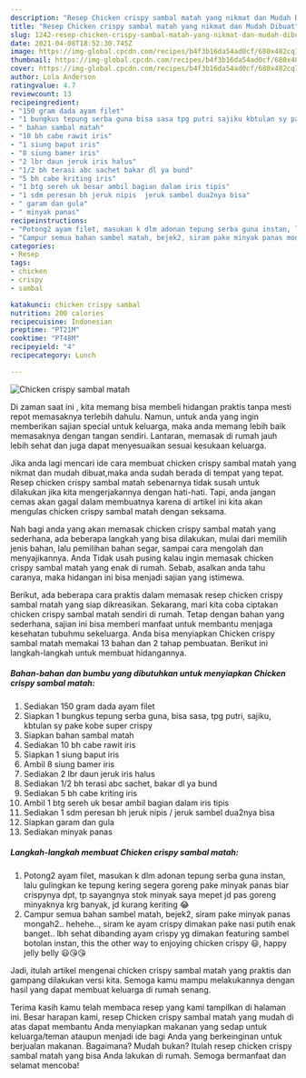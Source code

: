 ```yaml
---
description: "Resep Chicken crispy sambal matah yang nikmat dan Mudah Dibuat"
title: "Resep Chicken crispy sambal matah yang nikmat dan Mudah Dibuat"
slug: 1242-resep-chicken-crispy-sambal-matah-yang-nikmat-dan-mudah-dibuat
date: 2021-04-08T18:52:30.745Z
image: https://img-global.cpcdn.com/recipes/b4f3b16da54ad0cf/680x482cq70/chicken-crispy-sambal-matah-foto-resep-utama.jpg
thumbnail: https://img-global.cpcdn.com/recipes/b4f3b16da54ad0cf/680x482cq70/chicken-crispy-sambal-matah-foto-resep-utama.jpg
cover: https://img-global.cpcdn.com/recipes/b4f3b16da54ad0cf/680x482cq70/chicken-crispy-sambal-matah-foto-resep-utama.jpg
author: Lola Anderson
ratingvalue: 4.7
reviewcount: 13
recipeingredient:
- "150 gram dada ayam filet"
- "1 bungkus tepung serba guna bisa sasa tpg putri sajiku kbtulan sy pake kobe super crispy"
- " bahan sambal matah"
- "10 bh cabe rawit iris"
- "1 siung baput iris"
- "8 siung bamer iris"
- "2 lbr daun jeruk iris halus"
- "1/2 bh terasi abc sachet bakar dl ya bund"
- "5 bh cabe kriting iris"
- "1 btg sereh uk besar ambil bagian dalam iris tipis"
- "1 sdm peresan bh jeruk nipis  jeruk sambel dua2nya bisa"
- " garam dan gula"
- " minyak panas"
recipeinstructions:
- "Potong2 ayam filet, masukan k dlm adonan tepung serba guna instan, lalu gulingkan ke tepung kering segera goreng pake minyak panas biar crispynya dpt, tp sayangnya stok minyak saya mepet jd pas goreng minyaknya krg banyak, jd kurang keriting 😂"
- "Campur semua bahan sambel matah, bejek2, siram pake minyak panas mongah2.. hehehe.., siram ke ayam crispy dimakan pake nasi putih enak banget.. lbh sehat dibanding ayam crispy yg dimakan featuring sambel botolan instan, this the other way to enjoying chicken crispy 😃, happy jelly belly 😃😘😘"
categories:
- Resep
tags:
- chicken
- crispy
- sambal

katakunci: chicken crispy sambal 
nutrition: 200 calories
recipecuisine: Indonesian
preptime: "PT21M"
cooktime: "PT48M"
recipeyield: "4"
recipecategory: Lunch

---
```



![Chicken crispy sambal matah](https://img-global.cpcdn.com/recipes/b4f3b16da54ad0cf/680x482cq70/chicken-crispy-sambal-matah-foto-resep-utama.jpg)

Di zaman  saat ini , kita memang bisa membeli hidangan praktis tanpa mesti repot memasaknya terlebih dahulu. Namun, untuk anda yang ingin memberikan sajian special untuk keluarga, maka anda memang lebih baik memasaknya dengan tangan sendiri. Lantaran, memasak di rumah jauh lebih sehat dan juga dapat menyesuaikan sesuai kesukaan keluarga.

Jika anda lagi mencari ide cara membuat chicken crispy sambal matah yang nikmat dan mudah dibuat,maka anda sudah berada di tempat yang tepat. Resep chicken crispy sambal matah  sebenarnya tidak susah untuk dilakukan jika kita mengerjakannya dengan hati-hati. Tapi, anda jangan cemas akan gagal dalam membuatnya 
karena di artikel ini kita akan mengulas chicken crispy sambal matah dengan seksama.  



Nah bagi anda yang akan memasak chicken crispy sambal matah yang sederhana, ada beberapa langkah yang bisa dilakukan, mulai dari memilih jenis bahan, lalu pemilihan bahan segar, sampai cara mengolah dan menyajikannya. Anda Tidak usah pusing kalau ingin memasak chicken crispy sambal matah yang enak di rumah. Sebab, asalkan anda  tahu caranya, maka hidangan ini bisa menjadi sajian yang istimewa.

Berikut, ada beberapa cara praktis  dalam memasak resep chicken crispy sambal matah yang siap dikreasikan. Sekarang, mari kita coba ciptakan chicken crispy sambal matah sendiri di rumah. Tetap dengan bahan yang sederhana, sajian ini bisa memberi manfaat untuk membantu menjaga kesehatan tubuhmu sekeluarga. Anda bisa menyiapkan Chicken crispy sambal matah memakai 13 bahan dan 2 tahap pembuatan. Berikut ini langkah-langkah untuk membuat hidangannya.

<!--inarticleads1-->

##### Bahan-bahan dan bumbu yang dibutuhkan untuk menyiapkan Chicken crispy sambal matah:

1. Sediakan 150 gram dada ayam filet
1. Siapkan 1 bungkus tepung serba guna, bisa sasa, tpg putri, sajiku, kbtulan sy pake kobe super crispy
1. Siapkan  bahan sambal matah
1. Sediakan 10 bh cabe rawit iris
1. Siapkan 1 siung baput iris
1. Ambil 8 siung bamer iris
1. Sediakan 2 lbr daun jeruk iris halus
1. Sediakan 1/2 bh terasi abc sachet, bakar dl ya bund
1. Sediakan 5 bh cabe kriting iris
1. Ambil 1 btg sereh uk besar ambil bagian dalam iris tipis
1. Sediakan 1 sdm peresan bh jeruk nipis / jeruk sambel dua2nya bisa
1. Siapkan  garam dan gula
1. Sediakan  minyak panas




<!--inarticleads2-->

##### Langkah-langkah membuat Chicken crispy sambal matah:

1. Potong2 ayam filet, masukan k dlm adonan tepung serba guna instan, lalu gulingkan ke tepung kering segera goreng pake minyak panas biar crispynya dpt, tp sayangnya stok minyak saya mepet jd pas goreng minyaknya krg banyak, jd kurang keriting 😂
1. Campur semua bahan sambel matah, bejek2, siram pake minyak panas mongah2.. hehehe.., siram ke ayam crispy dimakan pake nasi putih enak banget.. lbh sehat dibanding ayam crispy yg dimakan featuring sambel botolan instan, this the other way to enjoying chicken crispy 😃, happy jelly belly 😃😘😘




Jadi, itulah artikel mengenai  chicken crispy sambal matah  yang praktis dan gampang dilakukan versi kita. Semoga kamu mampu melakukannya dengan hasil yang dapat membuat keluarga di rumah senang. 

Terima kasih kamu telah membaca resep yang kami tampilkan di halaman ini. Besar harapan kami, resep  Chicken crispy sambal matah yang mudah di atas dapat membantu Anda menyiapkan makanan yang sedap untuk keluarga/teman ataupun menjadi ide bagi Anda yang berkeinginan untuk berjualan makanan. Bagaimana? Mudah bukan? Itulah resep chicken crispy sambal matah yang bisa Anda lakukan di rumah. Semoga bermanfaat dan selamat mencoba!

